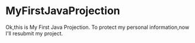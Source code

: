 # MyFirstJavaProjection
Ok,this is My First Java Projection.
To protect my personal information,now I'll resubmit my project.
